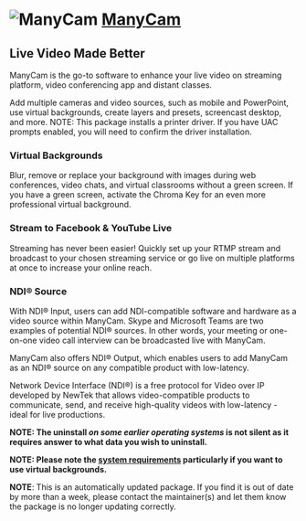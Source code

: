# ![ManyCam](https://cdn.jsdelivr.net/gh/pauby/ChocoPackages@8b6a833/icons/manycam.png "ManyCam") [ManyCam](https://chocolatey.org/packages/manycam)

## Live Video Made Better
ManyCam is the go-to software to enhance your live video on streaming platform, video conferencing app and distant classes.

Add multiple cameras and video sources, such as mobile and PowerPoint, use virtual backgrounds, create layers and presets, screencast desktop, and more.
NOTE: This package installs a printer driver. If you have UAC prompts enabled, you will need to confirm the driver installation.

### Virtual Backgrounds
Blur, remove or replace your background with images during web conferences, video chats, and virtual classrooms without a green screen. If you have a green screen, activate the Chroma Key for an even more professional virtual background.

### Stream to Facebook & YouTube Live
Streaming has never been easier! Quickly set up your RTMP stream and broadcast to your chosen streaming service or go live on multiple platforms at once to increase your online reach.

### NDI® Source
With NDI® Input, users can add NDI-compatible software and hardware as a video source within ManyCam. Skype and Microsoft Teams are two examples of potential NDI® sources. In other words, your meeting or one-on-one video call interview can be broadcasted live with ManyCam.

ManyCam also offers NDI® Output, which enables users to add ManyCam as an NDI® source on any compatible product with low-latency.

Network Device Interface (NDI®) is a free protocol for Video over IP developed by NewTek that allows video-compatible products to communicate, send, and receive high-quality videos with low-latency - ideal for live productions.

**NOTE: The uninstall _on some earlier operating systems_ is not silent as it requires answer to what data you wish to uninstall.**

**NOTE: Please note the [system requirements](https://help.manycam.com/knowledge-base/system-requirements/) particularly if you want to use virtual backgrounds.**

**NOTE**: This is an automatically updated package. If you find it is out of date by more than a week, please contact the maintainer(s) and let them know the package is no longer updating correctly.